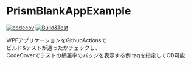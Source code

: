 # PrismBlankAppExample
[![codecov](https://codecov.io/gh/StdEnku/PrismBlankAppExample/branch/main/graph/badge.svg?token=DR914Y31AD)](https://codecov.io/gh/StdEnku/PrismBlankAppExample) [![Build&Test](https://github.com/StdEnku/PrismBlankAppExample/actions/workflows/Build&Test.yml/badge.svg?branch=main)](https://github.com/StdEnku/PrismBlankAppExample/actions/workflows/Build&Test.yml)

WPFアプリケーションをGithubActionsで  
ビルド&テストが通ったかチェックし、  
CodeCoverでテストの網羅率のバッジを表示する例
tagを指定してCD可能
